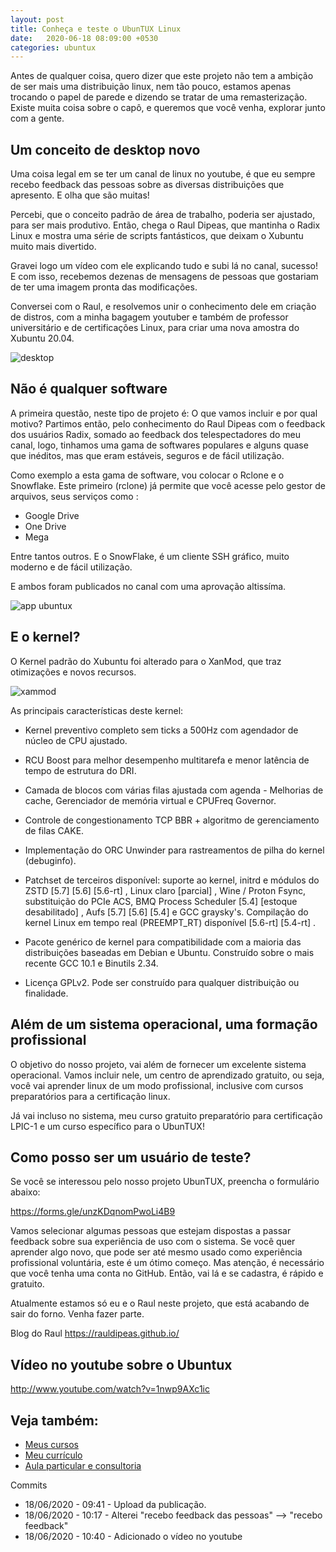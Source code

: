 ```yaml
---
layout: post
title: Conheça e teste o UbunTUX Linux
date:   2020-06-18 08:09:00 +0530
categories: ubuntux 
---
```


Antes de qualquer coisa, quero dizer que este projeto não tem a ambição de ser mais uma distribuição linux, nem tão pouco, estamos apenas trocando o papel de parede e dizendo se tratar de uma remasterização. Existe muita coisa sobre o capô, e queremos que você venha, explorar junto com a gente.

## Um conceito de desktop novo
Uma coisa legal em se ter um canal de linux no youtube, é que eu sempre recebo feedback das pessoas sobre as diversas distribuições que apresento. E olha que são muitas! 

Percebi, que o conceito padrão de área de trabalho, poderia ser ajustado, para ser mais produtivo. Então, chega o Raul Dipeas, que mantinha o Radix Linux e mostra uma série de scripts fantásticos, que deixam o Xubuntu muito mais divertido. 

Gravei logo um vídeo com ele explicando tudo e subi lá no canal, sucesso! E com isso, recebemos dezenas de mensagens de pessoas que gostariam de ter uma imagem pronta das modificações. 

Conversei com o Raul, e resolvemos unir o conhecimento dele em criação de distros, com a minha bagagem youtuber e também de professor universitário e de certificações Linux, para criar uma nova amostra do Xubuntu 20.04. 

![desktop](/images/desktop.png)

## Não é qualquer software 
A primeira questão, neste tipo de projeto é: O que vamos incluir e por qual motivo? Partimos então, pelo conhecimento do Raul Dipeas com o feedback dos usuários Radix, somado ao feedback dos telespectadores do meu canal, logo, tinhamos uma gama de softwares populares e alguns quase que inéditos, mas que eram estáveis, seguros e de fácil utilização.

Como exemplo a esta gama de software, vou colocar o Rclone e o Snowflake. Este primeiro (rclone) já permite que você acesse pelo gestor de arquivos, seus serviços como : 

- Google Drive
- One Drive
- Mega

Entre tantos outros. E o SnowFlake, é um cliente SSH gráfico, muito moderno e de fácil utilização.

E ambos foram publicados no canal com uma aprovação altissíma. 

![app ubuntux](/images/appubuntu.png)

## E o kernel?
O Kernel padrão do Xubuntu foi alterado para o XanMod, que traz otimizações e novos recursos. 

![xammod](/images/xmk.png)

As principais características deste kernel:


   - Kernel preventivo completo sem ticks a 500Hz com agendador de núcleo de CPU ajustado.

   - RCU Boost para melhor desempenho multitarefa e menor latência de tempo de estrutura do DRI.
  
   - Camada de blocos com várias filas ajustada com agenda
    - Melhorias de cache, Gerenciador de memória virtual e CPUFreq Governor.
   - Controle de congestionamento TCP BBR + algoritmo de gerenciamento de filas CAKE.
  - Implementação do ORC Unwinder para rastreamentos de pilha do kernel (debuginfo).
  - Patchset de terceiros disponível: suporte ao kernel, initrd e módulos do ZSTD [5.7] [5.6] [5.6-rt] , Linux claro [parcial] , Wine / Proton Fsync, substituição do PCIe ACS, BMQ Process Scheduler [5.4] [estoque desabilitado] , Aufs [5.7] [5.6] [5.4] e GCC graysky's.
    Compilação do kernel Linux em tempo real (PREEMPT_RT) disponível [5.6-rt] [5.4-rt] .
- Pacote genérico de kernel para compatibilidade com a maioria das distribuições baseadas em Debian e Ubuntu. Construído sobre o mais recente GCC 10.1 e Binutils 2.34.
- Licença GPLv2. Pode ser construído para qualquer distribuição ou finalidade.


## Além de um sistema operacional, uma formação profissional
O objetivo do nosso projeto, vai além de fornecer um excelente sistema operacional. Vamos incluir nele, um centro de aprendizado gratuito, ou seja, você vai aprender linux de um modo profissional, inclusive com cursos preparatórios para a certificação linux.

Já vai incluso no sistema, meu curso gratuito preparatório para certificação LPIC-1 e um curso específico para o UbunTUX!



## Como posso ser um usuário de teste?
Se você se interessou pelo nosso projeto UbunTUX, preencha o formulário abaixo:

<https://forms.gle/unzKDqnomPwoLi4B9>

Vamos selecionar algumas pessoas que estejam dispostas a passar feedback sobre sua experiência de uso com o sistema. Se você quer aprender algo novo, que pode ser até mesmo usado como experiência profissional voluntária, este é um ótimo começo. Mas atenção, é necessário que você tenha uma conta no GitHub. Então, vai lá e se cadastra, é rápido e gratuito.

Atualmente estamos só eu e o Raul neste projeto, que está acabando de sair do forno. Venha fazer parte.

Blog do Raul
<https://rauldipeas.github.io/>

## Vídeo no youtube sobre o Ubuntux
<http://www.youtube.com/watch?v=1nwp9AXc1ic>

## Veja também:
- [Meus cursos](https://profjulianoramos.github.io/cursos/)
- [Meu currículo](https://profjulianoramos.github.io/curriculo/)
- [Aula particular e consultoria](https://profjulianoramos.github.io/consultoria/)

Commits
- 18/06/2020 - 09:41 - Upload da publicação.
- 18/06/2020 - 10:17 - Alterei "recebo feedback das pessoas" --> "recebo feedback"
- 18/06/2020 - 10:40 - Adicionado o vídeo no youtube